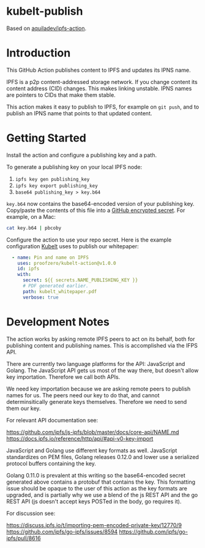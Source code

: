 # kubelt-publish

Based on [aquiladev/ipfs-action](https://github.com/aquiladev/ipfs-action/).

# Introduction

This GitHub Action publishes content to IPFS and updates its IPNS name.

IPFS is a p2p content-addressed storage network. If you change content its
content address (CID) changes. This makes linking unstable. IPNS names are
pointers to CIDs that make them stable.

This action makes it easy to publish to IPFS, for example on `git push`, and to
publish an IPNS name that points to that updated content.

# Getting Started

Install the action and configure a publishing key and a path.

To generate a publishing key on your local IPFS node:

1. `ipfs key gen publishing_key`
1. `ipfs key export publishing_key`
1. `base64 publishing_key > key.b64`

`key.b64` now contains the base64-encoded version of your publishing key.
Copy/paste the contents of this file into a [GitHub encrypted secret](https://docs.github.com/en/actions/security-guides/encrypted-secrets). For example, on a Mac:

```bash
cat key.b64 | pbcoby
```

Configure the action to use your repo secret. Here is the example configuration
[Kubelt](https://kubelt.com) uses to publish our whitepaper:

```yaml
  - name: Pin and name on IPFS
    uses: proofzero/kubelt-action@v1.0.0
    id: ipfs
    with:
      secret: ${{ secrets.NAME_PUBLISHING_KEY }}
      # PDF generated earlier.
      path: kubelt_whitepaper.pdf
      verbose: true
```

# Development Notes

The action works by asking remote IPFS peers to act on its behalf, both for
publishing content and publishing names. This is accomplished via the IFPS API.

There are currently two language platforms for the API: JavaScript and Golang.
The JavaScript API gets us most of the way there, but doesn't allow key
importation. Therefore we call both APIs.

We need key importation because we are asking remote peers to publish names for
us. The peers need our key to do that, and cannot determinsitically generate
keys themselves. Therefore we need to send them our key.

For relevant API documentation see:

https://github.com/ipfs/js-ipfs/blob/master/docs/core-api/NAME.md
https://docs.ipfs.io/reference/http/api/#api-v0-key-import

JavaScript and Golang use different key formats as well. JavaScript
standardizes on PEM files, Golang releases 0.12.0 and lower use a serialized
protocol buffers containing the key.

Golang 0.11.0 is prevalent at this writing so the base64-encoded secret
generated above contains a protobuf that contains the key. This formatting issue
should be opaque to the user of this action as the key formats are upgraded, and
is partially why we use a blend of the js REST API and the go REST API (js
doesn't accept keys POSTed in the body, go requires it).

For discussion see:

https://discuss.ipfs.io/t/importing-pem-encoded-private-key/12770/9
https://github.com/ipfs/go-ipfs/issues/8594
https://github.com/ipfs/go-ipfs/pull/8616

